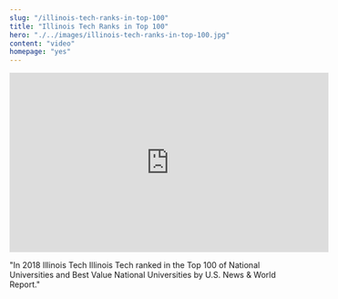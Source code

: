 ```yaml
--- 
slug: "/illinois-tech-ranks-in-top-100"
title: "Illinois Tech Ranks in Top 100"
hero: "./../images/illinois-tech-ranks-in-top-100.jpg"
content: "video"
homepage: "yes"
---
```


<iframe width="560" height="315" src="https://www.youtube.com/embed/ohw__7wGTvw" frameborder="0" allow="accelerometer; autoplay; encrypted-media; gyroscope; picture-in-picture" allowfullscreen></iframe>

"In 2018 Illinois Tech Illinois Tech ranked in the Top 100 of National Universities and Best 
Value National Universities by U.S. News & World Report."